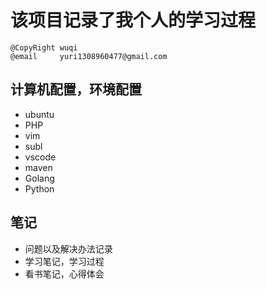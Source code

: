 # 该项目记录了我个人的学习过程
    @CopyRight wuqi
    @email     yuri1308960477@gmail.com

## 计算机配置，环境配置
- ubuntu
- PHP
- vim
- subl
- vscode
- maven
- Golang
- Python

## 笔记
- 问题以及解决办法记录
- 学习笔记，学习过程
- 看书笔记，心得体会